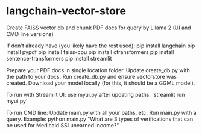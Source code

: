 # langchain-vector-store
Create FAISS vector db and chunk PDF docs for query by Lllama 2 (UI and CMD line versions)

If don't already have (you likely have the rest used):
pip install langchain
pip install pypdf
pip install faiss-cpu
pip install ctransformers
pip install sentence-transformers
pip install streamlit

Prepare your PDF docs in single location folder. Update create_db.py with the path to your docs.  Run create_db.py and ensure vectorstore was created. Download your model locally (for this, it should be a GGML model).

To run with Streamlit UI: use myui.py after updating paths. 'streamlit run myui.py'

To run CMD line: Update main.py with all your paths, etc.  Run main.py with a query.  Example: python main.py "What are 3 types of verifications that can be used for Medicaid SSI unearned income?"
